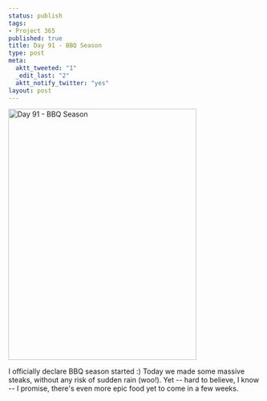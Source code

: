 ```yaml
--- 
status: publish
tags: 
- Project 365
published: true
title: Day 91 - BBQ Season
type: post
meta: 
  aktt_tweeted: "1"
  _edit_last: "2"
  aktt_notify_twitter: "yes"
layout: post
---
```

<a href="http://www.flickr.com/photos/freeed/5581412128/" title="Day 91 - BBQ Season by Fred​, on Flickr"><img src="http://farm6.static.flickr.com/5062/5581412128_8735d66591.jpg" width="375" height="500" alt="Day 91 - BBQ Season"/></a>

I officially declare BBQ season started :) Today we made some massive steaks, without any risk of sudden rain (woo!). Yet -- hard to believe, I know -- I promise, there's even more epic food yet to come in a few weeks.
